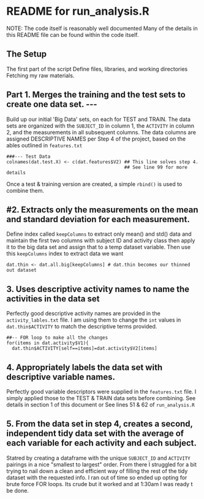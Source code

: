 # README for run_analysis.R
NOTE: The code itself is reasonably well documented Many of the details in this README file can be found within the code itself.

## The Setup
The first part of the script Define files, libraries, and working directories Fetching my raw materials.

## Part 1. Merges the training and the test sets to create one data set. ---
Build up our initial 'Big Data' sets, on each for TEST and TRAIN. The data sets are organized with the `SUBJECT_ID` in column 1, the `ACTIVITY` in column 2, and the measurements in all subsequent columns. The data columns are assigned DESCRIPTIVE NAMES per Step 4 of the project, based on the ables outlined in `features.txt`

    ###--- Test Data
    colnames(dat.test.X) <- c(dat.features$V2) ## This line solves step 4.
                                               ## See line 99 for more details
                                              
Once a test & training version are created, a simple `rbind()` is used to combine them.

## #2. Extracts only the measurements on the mean and standard deviation for each measurement.
Define index called `keepColumns` to extract only mean() and std() data and maintain the first two columns with subject ID and activity class then apply it to the big data set and assign that to a temp dataset variable. Then use this `keepColumns` index to extract data we want

    dat.thin <- dat.all.big[keepColumns] # dat.thin becomes our thinned out dataset

## 3. Uses descriptive activity names to name the activities in the data set
Perfectly good descriptive activity names are provided in the `activity_lables.txt` file. I am using them to change the `int` values in `dat.thin$ACTIVITY` to match the descriptive terms provided.

    ##-- FOR loop to make all the changes
    for(items in dat.activity$V1){
      dat.thin$ACTIVITY[self==items]=dat.activity$V2[items]
  
## 4. Appropriately labels the data set with descriptive variable names. 
Perfectly good variable descriptors were supplied in the `features.txt` file. I simply applied those to the TEST & TRAIN data sets before combining. See details in section 1 of this document or See lines 51 & 62 of `run_analysis.R`

## 5. From the data set in step 4, creates a second, independent tidy data set with the average of each variable for each activity and each subject.
Statred by creating a dataframe with the unique `SUBJECT_ID` and `ACTIVITY` pairings in a nice "smallest to largest" order. From there I struggled for a bit trying to nail down a clean and efficient way of filling the rest of the tidy dataset with the requested info. I ran out of time so ended up opting for brute force FOR loops. Its crude but it worked and at 1:30am I was ready t be done.
